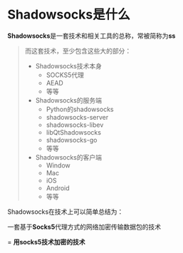 # Shadowsocks是什么

**Shadowsocks**是一套技术和相关工具的总称，常被简称为**ss**

> 而这套技术，至少包含这些大的部分：
>
> * Shadowsocks技术本身
>   * SOCKS5代理
>   * AEAD
>   * 等等
> * Shadowsocks的服务端
>   * Python的shadowsocks
>   * shadowsocks-server
>   * shadowsocks-libev
>   * libQtShadowsocks
>   * shadowsocks-go
>   * 等等
> * Shadowsocks的客户端
>   * Window
>   * Mac
>   * iOS
>   * Android
>   * 等等

Shadowsocks在技术上可以简单总结为：

一套基于**Socks5**代理方式的网络加密传输数据包的技术

= **用socks5技术加密的技术**
